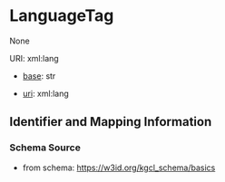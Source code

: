 # LanguageTag

None

URI: xml:lang

* [base](https://w3id.org/linkml/base): str

* [uri](https://w3id.org/linkml/uri): xml:lang






## Identifier and Mapping Information







### Schema Source


* from schema: https://w3id.org/kgcl_schema/basics



